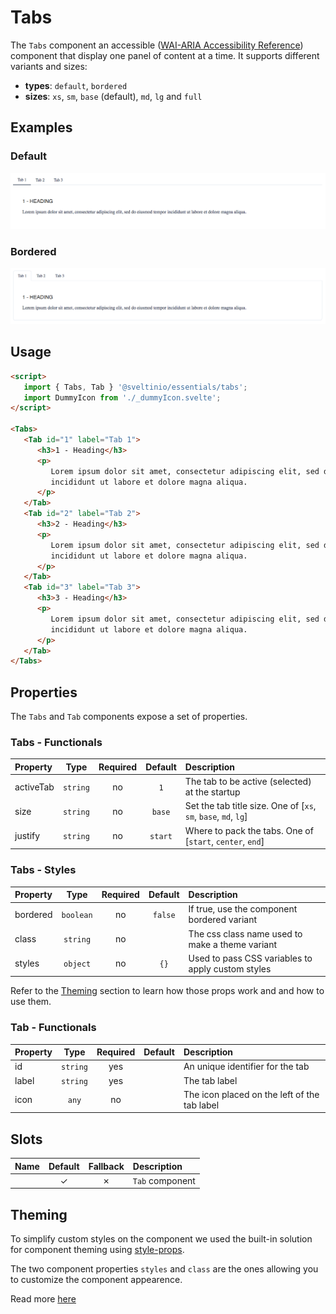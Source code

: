 # Tabs

The `Tabs` component an accessible ([WAI-ARIA Accessibility Reference]) component that display one panel of content at a time. It supports different variants and sizes:

- **types**: `default`, `bordered`
- **sizes**: `xs`, `sm`, `base` (default), `md`, `lg` and `full`

## Examples

### Default

<img src="./assets/images/default.png" alt="Tabs - Default Styles" />

### Bordered

<img src="./assets/images/bordered.png" alt="Tabs - Default Styles" />

## Usage

```html
<script>
   import { Tabs, Tab } '@sveltinio/essentials/tabs';
   import DummyIcon from './_dummyIcon.svelte';
</script>

<Tabs>
   <Tab id="1" label="Tab 1">
      <h3>1 - Heading</h3>
      <p>
         Lorem ipsum dolor sit amet, consectetur adipiscing elit, sed do eiusmod tempor
         incididunt ut labore et dolore magna aliqua.
      </p>
   </Tab>
   <Tab id="2" label="Tab 2">
      <h3>2 - Heading</h3>
      <p>
         Lorem ipsum dolor sit amet, consectetur adipiscing elit, sed do eiusmod tempor
         incididunt ut labore et dolore magna aliqua.
      </p>
   </Tab>
   <Tab id="3" label="Tab 3">
      <h3>3 - Heading</h3>
      <p>
         Lorem ipsum dolor sit amet, consectetur adipiscing elit, sed do eiusmod tempor
         incididunt ut labore et dolore magna aliqua.
      </p>
   </Tab>
</Tabs>
```

## Properties

The `Tabs` and `Tab` components expose a set of properties.

### Tabs - Functionals

| Property  | Type     | Required | Default | Description                                                     |
| :-------- | :------: | :------: | :-----: | :-------------------------------------------------------------- |
| activeTab | `string` |    no    | `1`     | The tab to be active (selected) at the startup                  |
| size      | `string` |    no    | `base`  | Set the tab title size. One of [`xs`, `sm`, `base`, `md`, `lg`] |
| justify   | `string` |    no    | `start` | Where to pack the tabs. One of [`start`, `center`, `end`]       |

### Tabs - Styles

| Property | Type      | Required | Default | Description                                       |
| :------- | :-------: | :------: | :-----: | :------------------------------------------------ |
| bordered | `boolean` |    no    | `false` | If true, use the component bordered variant       |
| class    | `string`  |    no    |         | The css class name used to make a theme variant   |
| styles   | `object`  |    no    | `{}`    | Used to pass CSS variables to apply custom styles |

Refer to the [Theming](#theming) section to learn how those props work and and how to use them.

### Tab - Functionals

| Property | Type      | Required | Default | Description                                  |
| :------- | :-------: | :------: | :-----: | :------------------------------------------- |
| id       | `string`  | yes      |         | An unique identifier for the tab             |
| label    | `string`  | yes      |         | The tab label                                |
| icon     | `any`     | no       |         | The icon placed on the left of the tab label |

## Slots

| Name | Default | Fallback | Description     |
| :--- | :-----: | :------: | :-------------- |
|      | ✓       |    ✗     | `Tab` component |

## Theming

To simplify custom styles on the component we used the built-in solution for component theming using [style-props].

The two component properties `styles` and `class` are the ones allowing you to customize the component appearence.

Read more [here](./THEMING.md)

<!-- Resources -->
[style-props]: https://svelte.dev/docs#template-syntax-component-directives---style-props
[WAI-ARIA Accessibility Reference]: https://www.w3.org/WAI/ARIA/apg/patterns/tabpanel/
